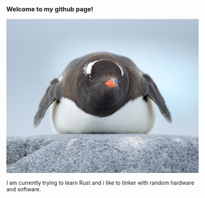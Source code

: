 ### Welcome to my github page!

![picture](penguin.jpg)

I am currently trying to learn Rust
and i like to tinker with random hardware and software.


